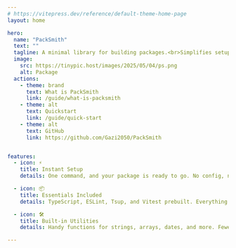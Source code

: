 ```yaml
---
# https://vitepress.dev/reference/default-theme-home-page
layout: home

hero:
  name: "PackSmith"
  text: ""
  tagline: A minimal library for building packages.<br>Simplifies setup and speeds up development.
  image:
    src: https://tinypic.host/images/2025/05/04/ps.png
    alt: Package
  actions:
    - theme: brand
      text: What is PackSmith
      link: /guide/what-is-packsmith
    - theme: alt
      text: Quickstart
      link: /guide/quick-start
    - theme: alt
      text: GitHub
      link: https://github.com/Gazi2050/PackSmith


features:
  - icon: ⚡
    title: Instant Setup
    details: One command, and your package is ready to go. No config, no boilerplate — just clean code.

  - icon: 📦
    title: Essentials Included
    details: TypeScript, ESLint, Tsup, and Vitest prebuilt. Everything works out of the box.

  - icon: 🛠️
    title: Built-in Utilities
    details: Handy functions for strings, arrays, dates, and more. Fewer dependencies, cleaner code.

---
```

